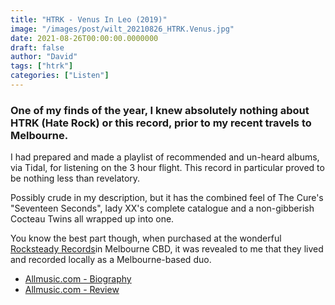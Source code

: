 ```yaml
---
title: "HTRK - Venus In Leo (2019)"
image: "/images/post/wilt_20210826_HTRK.Venus.jpg"
date: 2021-08-26T00:00:00.0000000
draft: false
author: "David"
tags: ["htrk"]
categories: ["Listen"]
---
```

### One of my finds of the year, I knew absolutely nothing about HTRK (Hate Rock) or this record, prior to my recent travels to Melbourne.

 I had prepared and made a playlist of recommended and un-heard albums, via Tidal, for listening on the 3 hour flight. This record in particular proved to be nothing less than revelatory.

 Possibly crude in my description, but it has the combined feel of The Cure's "Seventeen Seconds", lady XX's complete catalogue and a non-gibberish Cocteau Twins all wrapped up into one.

 You know the best part though, when purchased at the wonderful [Rocksteady Records](http://rocksteadyrecords.com.au)in Melbourne CBD, it was revealed to me that they lived and recorded locally as a Melbourne-based duo.

-  [Allmusic.com - Biography](https://www.allmusic.com/artist/htrk-mn0000919083/biography)
-  [Allmusic.com - Review](https://www.allmusic.com/album/venus-in-leo-mw0003299265)